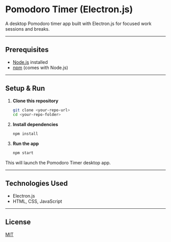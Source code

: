 # Pomodoro Timer (Electron.js)

A desktop Pomodoro timer app built with Electron.js for focused work sessions and breaks.

---

## Prerequisites

- [Node.js](https://nodejs.org/) installed  
- [npm](https://www.npmjs.com/) (comes with Node.js)  

---

## Setup & Run

1. **Clone this repository**

    ```bash
    git clone <your-repo-url>
    cd <your-repo-folder>
    ```

2. **Install dependencies**

    ```bash
    npm install
    ```

3. **Run the app**

    ```bash
    npm start
    ```

This will launch the Pomodoro Timer desktop app.

---

## Technologies Used

- Electron.js  
- HTML, CSS, JavaScript  

---

## License

[MIT](LICENSE)
